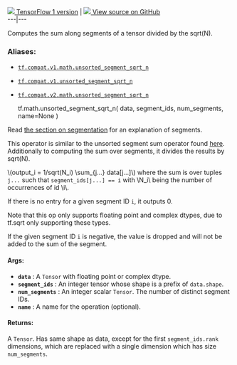 [ ![](https://tensorflow.google.cn/images/tf_logo_32px.png) TensorFlow 1
version](/versions/r1.15/api_docs/python/tf/math/unsorted_segment_sqrt_n) |  [
![](https://tensorflow.google.cn/images/GitHub-Mark-32px.png) View source on
GitHub
](https://github.com/tensorflow/tensorflow/blob/r2.0/tensorflow/python/ops/math_ops.py#L3573-L3619)  
---|---  
  
Computes the sum along segments of a tensor divided by the sqrt(N).

### Aliases:

  * [`tf.compat.v1.math.unsorted_segment_sqrt_n`](/api_docs/python/tf/math/unsorted_segment_sqrt_n)
  * [`tf.compat.v1.unsorted_segment_sqrt_n`](/api_docs/python/tf/math/unsorted_segment_sqrt_n)
  * [`tf.compat.v2.math.unsorted_segment_sqrt_n`](/api_docs/python/tf/math/unsorted_segment_sqrt_n)

    
    
    tf.math.unsorted_segment_sqrt_n(
        data,
        segment_ids,
        num_segments,
        name=None
    )
    

Read [the section on
segmentation](https://tensorflow.org/api_docs/python/tf/math#Segmentation) for
an explanation of segments.

This operator is similar to the unsorted segment sum operator found
[here](https://tensorflow.google.cn/api_docs/api_docs/python/math_ops#UnsortedSegmentSum).
Additionally to computing the sum over segments, it divides the results by
sqrt(N).

\\(output_i = 1/sqrt(N_i) \sum_{j...} data[j...]\\) where the sum is over
tuples `j...` such that `segment_ids[j...] == i` with \N_i\ being the number
of occurrences of id \i\\.

If there is no entry for a given segment ID `i`, it outputs 0.

Note that this op only supports floating point and complex dtypes, due to
tf.sqrt only supporting these types.

If the given segment ID `i` is negative, the value is dropped and will not be
added to the sum of the segment.

#### Args:

  * **`data`** : A `Tensor` with floating point or complex dtype.
  * **`segment_ids`** : An integer tensor whose shape is a prefix of `data.shape`.
  * **`num_segments`** : An integer scalar `Tensor`. The number of distinct segment IDs.
  * **`name`** : A name for the operation (optional).

#### Returns:

A `Tensor`. Has same shape as data, except for the first `segment_ids.rank`
dimensions, which are replaced with a single dimension which has size
`num_segments`.

